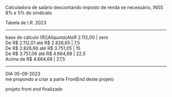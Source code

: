 Calculadora de salário descontando imposto de renda se necessário, INSS 8% e 5% do sindicato 
    

Tabela de I.R. 2023
________________________________________________________
base de cálculo (R$) 	             |   Alíquota (%) 
Até R$ 2.112,00  	                 |    zero 	              
De R$ 2.112,01 até R$ 2.826,65 	     |     7,5 	               
De R$ 2.826,66 até R$ 3.751,05 	     |     15 	              
De R$ 3.751,06 até R$ 4.664,68 	     |     22,5 	           
Acima de R$ 4.664,68 	             |     27,5                
_________________________________________________________



DIA 05-09-2023  
me propondo a criar a parte FrontEnd deste projeto 

projeto front end finalizado